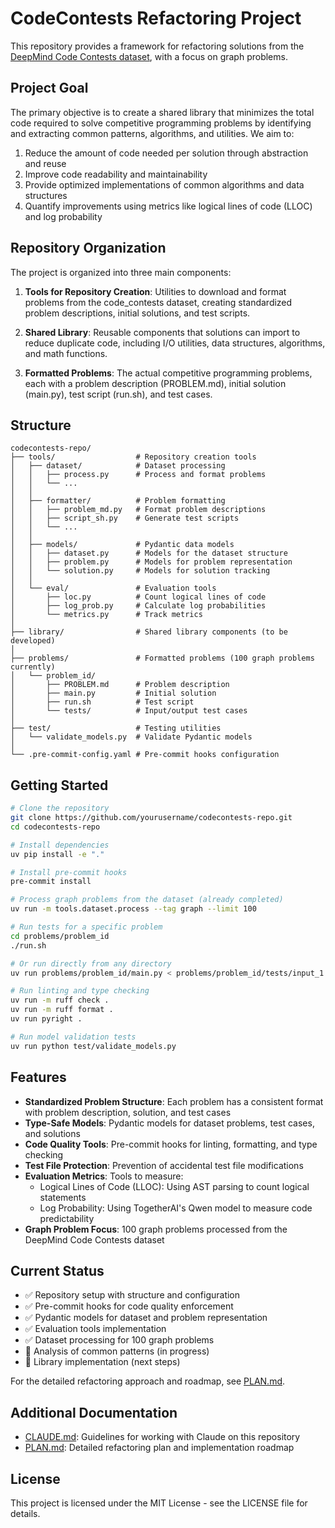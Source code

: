 # CodeContests Refactoring Project

This repository provides a framework for refactoring solutions from the [DeepMind Code Contests dataset](https://huggingface.co/datasets/deepmind/code_contests), with a focus on graph problems.

## Project Goal

The primary objective is to create a shared library that minimizes the total code required to solve competitive programming problems by identifying and extracting common patterns, algorithms, and utilities. We aim to:

1. Reduce the amount of code needed per solution through abstraction and reuse
2. Improve code readability and maintainability
3. Provide optimized implementations of common algorithms and data structures
4. Quantify improvements using metrics like logical lines of code (LLOC) and log probability

## Repository Organization

The project is organized into three main components:

1. **Tools for Repository Creation**: Utilities to download and format problems from the code_contests dataset, creating standardized problem descriptions, initial solutions, and test scripts.

2. **Shared Library**: Reusable components that solutions can import to reduce duplicate code, including I/O utilities, data structures, algorithms, and math functions.

3. **Formatted Problems**: The actual competitive programming problems, each with a problem description (PROBLEM.md), initial solution (main.py), test script (run.sh), and test cases.

## Structure

```
codecontests-repo/
├── tools/                  # Repository creation tools
│   ├── dataset/            # Dataset processing
│   │   ├── process.py      # Process and format problems
│   │   └── ...
│   │
│   ├── formatter/          # Problem formatting
│   │   ├── problem_md.py   # Format problem descriptions
│   │   ├── script_sh.py    # Generate test scripts
│   │   └── ...
│   │
│   ├── models/             # Pydantic data models
│   │   ├── dataset.py      # Models for the dataset structure
│   │   ├── problem.py      # Models for problem representation
│   │   └── solution.py     # Models for solution tracking
│   │
│   └── eval/               # Evaluation tools
│       ├── loc.py          # Count logical lines of code
│       ├── log_prob.py     # Calculate log probabilities
│       └── metrics.py      # Track metrics
│
├── library/                # Shared library components (to be developed)
│
├── problems/               # Formatted problems (100 graph problems currently)
│   └── problem_id/
│       ├── PROBLEM.md      # Problem description
│       ├── main.py         # Initial solution
│       ├── run.sh          # Test script
│       └── tests/          # Input/output test cases
│
├── test/                   # Testing utilities
│   └── validate_models.py  # Validate Pydantic models
│
└── .pre-commit-config.yaml # Pre-commit hooks configuration
```

## Getting Started

```bash
# Clone the repository
git clone https://github.com/yourusername/codecontests-repo.git
cd codecontests-repo

# Install dependencies
uv pip install -e "."

# Install pre-commit hooks
pre-commit install

# Process graph problems from the dataset (already completed)
uv run -m tools.dataset.process --tag graph --limit 100

# Run tests for a specific problem
cd problems/problem_id
./run.sh

# Or run directly from any directory
uv run problems/problem_id/main.py < problems/problem_id/tests/input_1.txt

# Run linting and type checking
uv run -m ruff check .
uv run -m ruff format .
uv run pyright .

# Run model validation tests
uv run python test/validate_models.py
```

## Features

- **Standardized Problem Structure**: Each problem has a consistent format with problem description, solution, and test cases
- **Type-Safe Models**: Pydantic models for dataset problems, test cases, and solutions
- **Code Quality Tools**: Pre-commit hooks for linting, formatting, and type checking
- **Test File Protection**: Prevention of accidental test file modifications
- **Evaluation Metrics**: Tools to measure:
  - Logical Lines of Code (LLOC): Using AST parsing to count logical statements
  - Log Probability: Using TogetherAI's Qwen model to measure code predictability
- **Graph Problem Focus**: 100 graph problems processed from the DeepMind Code Contests dataset

## Current Status

- ✅ Repository setup with structure and configuration
- ✅ Pre-commit hooks for code quality enforcement
- ✅ Pydantic models for dataset and problem representation
- ✅ Evaluation tools implementation
- ✅ Dataset processing for 100 graph problems
- 🔄 Analysis of common patterns (in progress)
- 🔄 Library implementation (next steps)

For the detailed refactoring approach and roadmap, see [PLAN.md](PLAN.md).

## Additional Documentation

- [CLAUDE.md](CLAUDE.md): Guidelines for working with Claude on this repository
- [PLAN.md](PLAN.md): Detailed refactoring plan and implementation roadmap

## License

This project is licensed under the MIT License - see the LICENSE file for details.
